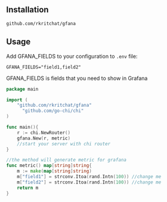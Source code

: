 ## Installation
```shell
github.com/rkritchat/gfana
```

## Usage
Add GFANA_FIELDS to your configuration to `.env` file:

```shell
GFANA_FIELDS="field1,field2"
```
GFANA_FIELDS is fields that you need to show in Grafana

```go
package main

import (
   	"github.com/rkritchat/gfana"
	  "github.com/go-chi/chi"
)

func main(){
	r := chi.NewRouter()
	gfana.New(r, metric)
	//start your server with chi router
}

//the method will generate metric for grafana
func metric() map[string]string{
	m := make(map[string]string)
	m["field1"] = strconv.Itoa(rand.Intn(100)) //change me
	m["field2"] = strconv.Itoa(rand.Intn(100)) //change me
	return m
}

```
